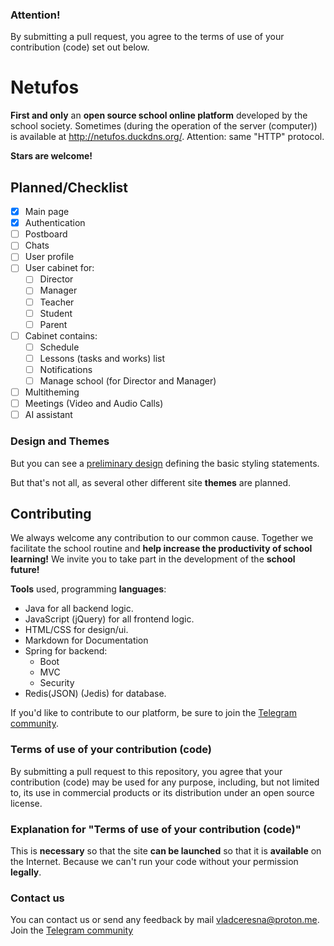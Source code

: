 ### Attention!
By submitting a pull request, you agree to the terms of use of your contribution (code) set out below.

# Netufos
**First and only** an **open source school online platform** developed by the school society. Sometimes (during the operation of the server (computer)) is available at http://netufos.duckdns.org/. Attention: same "HTTP" protocol.

**Stars are welcome!**

## Planned/Checklist
- [x] Main page
- [x] Authentication
- [ ] Postboard
- [ ] Chats
- [ ] User profile
- [ ] User cabinet for:
    - [ ] Director 
    - [ ] Manager
    - [ ] Teacher
    - [ ] Student
    - [ ] Parent
- [ ] Cabinet contains:
    - [ ] Schedule
    - [ ] Lessons (tasks and works) list
    - [ ] Notifications
    - [ ] Manage school (for Director and Manager)
- [ ] Multitheming
- [ ] Meetings (Video and Audio Calls)
- [ ] AI assistant

### Design and Themes
But you can see a [preliminary design](https://www.figma.com/file/sxK69I10e0Tnh0DnIKTsXM/Netufos?type=design&node-id=5%3A2&mode=design&t=tNkkMdT9ECvex9g1-1/) defining the basic styling statements.

But that's not all, as several other different site **themes** are planned.

## Contributing
We always welcome any contribution to our common cause. Together we facilitate the school routine and **help increase the productivity of school learning!** We invite you to take part in the development of the **school future!**

**Tools** used, programming **languages**:
- Java for all backend logic.
- JavaScript (jQuery) for all frontend logic.
- HTML/CSS for design/ui.
- Markdown for Documentation
- Spring for backend:
    - Boot
    - MVC
    - Security
- Redis(JSON) (Jedis) for database.

If you'd like to contribute to our platform, be sure to join the [Telegram community](https://t.me/netufos/).

### Terms of use of your contribution (code)
By submitting a pull request to this repository, you agree that your contribution (code) may be used for any purpose, including, but not limited to, its use in commercial products or its distribution under an open source license.

### Explanation for "Terms of use of your contribution (code)"
This is **necessary** so that the site **can be launched** so that it is **available** on the Internet. Because we can't run your code without your permission **legally**.

### Contact us
You can contact us or send any feedback by mail vladceresna@proton.me.
Join the [Telegram community](https://t.me/netufos/)

